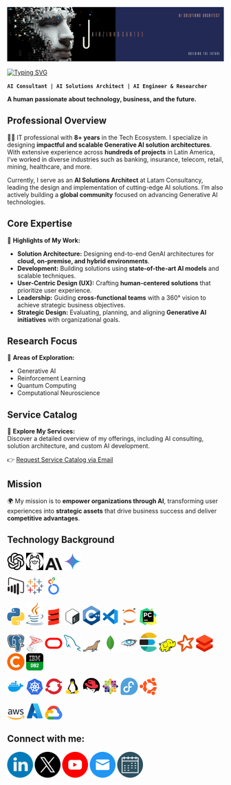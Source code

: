 <img src='assets/look-and-feel/banner/github-banner-v2.0.png' alt='my banner'>
<br>

<a href="https://git.io/typing-svg"><img src="https://readme-typing-svg.demolab.com?font=Concert+One&size=30&pause=1000&color=FDFDFD&random=false&width=435&lines=%F0%9F%91%8B+Hey!+I'm+Jairzinho+Santos" alt="Typing SVG" /></a>

**`AI Consultant | AI Solutions Architect | AI Engineer & Researcher`**

**A human passionate about technology, business, and the future.** <br>


<h2 align="left">Professional Overview</h2>

👨‍💻 IT professional with **8+ years** in the Tech Ecosystem. I specialize in designing **impactful and scalable Generative AI solution architectures**. With extensive experience across **hundreds of projects** in Latin America, I’ve worked in diverse industries such as banking, insurance, telecom, retail, mining, healthcare, and more.  

Currently, I serve as an **AI Solutions Architect** at Latam Consultancy, leading the design and implementation of cutting-edge AI solutions. I’m also actively building a **global community** focused on advancing Generative AI technologies.  


<h2 align="left">Core Expertise</h2>

🚀 **Highlights of My Work:**  
- **Solution Architecture:** Designing end-to-end GenAI architectures for **cloud, on-premise, and hybrid environments**.  
- **Development:** Building solutions using **state-of-the-art AI models** and scalable techniques.  
- **User-Centric Design (UX):** Crafting **human-centered solutions** that prioritize user experience.  
- **Leadership:** Guiding **cross-functional teams** with a 360° vision to achieve strategic business objectives.  
- **Strategic Design:** Evaluating, planning, and aligning **Generative AI initiatives** with organizational goals.  


<h2 align="left">Research Focus</h2>

🔬 **Areas of Exploration:**  
- Generative AI  
- Reinforcement Learning  
- Quantum Computing  
- Computational Neuroscience  


<h2 align="left">Service Catalog</h2>

📂 **Explore My Services:**  
Discover a detailed overview of my offerings, including AI consulting, solution architecture, and custom AI development.  

👉 [Request Service Catalog via Email](mailto:jairzinho.santos@hotmail.com?subject=Request%20for%20Service%20Catalog&body=Hi%20Jairzinho%2C%0A%0AI've%20seen%20your%20profile%20on%20GitHub%2C%20I'd%20like%20you%20to%20share%20your%20catalog%20of%20services%20with%20me.%0A%0AThank%20you%21)  


<h2 align="left">Mission</h2>

🌍 My mission is to **empower organizations through AI**, transforming user experiences into **strategic assets** that drive business success and deliver **competitive advantages**.  


<h2 align="left">Technology Background</h2>
<p align='left' alt='icon | ai-models'>
    <img src='assets/look-and-feel/icons/technologies/ai/chatgpt.png' alt='icon | chatgpt' width='40px'/></a>
    <img src='assets/look-and-feel/icons/technologies/ai/ollama.png' alt='icon | ollama' width='40px'/></a>
    <img src='assets/look-and-feel/icons/technologies/ai/anthropic.png' alt='icon | anthropic' width='40px'/></a>
    <img src='assets/look-and-feel/icons/technologies/ai/gemini.png' alt='icon | gemini' width='40px'/></a>
</p>

<p align='left' alt='icon | visualization-tools'>
    <img src='assets/look-and-feel/icons/technologies/visualization-tools/powerbi.png' alt='icon | powerbi' width='40px'/></a>
    <img src='assets/look-and-feel/icons/technologies/visualization-tools/tableau.webp' alt='icon | tableau' width='40px'/></a>
    <img src='assets/look-and-feel/icons/technologies/visualization-tools/looker.svg' alt='icon | looker' width='40px'/></a>
</p>

<p align='left' alt='icon | programming-languages'>
    <img src='assets/look-and-feel/icons/technologies/programming-languages/python.png' alt='icon | python' width='40px'/></a>
    <img src='assets/look-and-feel/icons/technologies/programming-languages/java.png' alt='icon | java' width='40px'/></a>
    <img src='assets/look-and-feel/icons/technologies/programming-languages/scala.png' alt='icon | scala' width='40px'/></a>
    <img src='assets/look-and-feel/icons/technologies/programming-languages/bash.png' alt='icon | bash' width='40px'/></a>
    <img src='assets/look-and-feel/icons/technologies/programming-languages/c++.png' alt='icon | c++' width='40px'/></a>
    <img src='assets/look-and-feel/icons/technologies/programming-languages/vscode.png' alt='icon | vscode' width='40px'/></a>
    <img src='assets/look-and-feel/icons/technologies/programming-languages/jupyter.png' alt='icon | jupyter' width='40px'/></a>
    <img src='assets/look-and-feel/icons/technologies/programming-languages/pycharm.png' alt='icon | pycharm' width='40px'/></a>
</p>

<p align='left' alt='icon | databases'>
    <img src='assets/look-and-feel/icons/technologies/databases/postgresql.png' alt='icon | postgresql' width='40px'/></a>
    <img src='assets/look-and-feel/icons/technologies/databases/sql-server.png' alt='icon | sql-server' width='40px'/></a>
    <img src='assets/look-and-feel/icons/technologies/databases/oracle.png' alt='icon | oracle' width='40px'/></a>
    <img src='assets/look-and-feel/icons/technologies/databases/mysql.png' alt='icon | mysql' width='40px'/></a>
    <img src='assets/look-and-feel/icons/technologies/databases/mariadb.png' alt='icon | mariadb' width='40px'/></a>
    <img src='assets/look-and-feel/icons/technologies/databases/mongodb.png' alt='icon | mongodb' width='40px'/></a>
    <img src='assets/look-and-feel/icons/technologies/databases/cassandra.png' alt='icon | cassandra' width='40px'/></a>
    <img src='assets/look-and-feel/icons/technologies/databases/elasticsearch.png' alt='icon | elasticsearch' width='40px'/></a>
    <img src='assets/look-and-feel/icons/technologies/databases/hadoop.png' alt='icon | hadoop' width='40px'/></a>
    <img src='assets/look-and-feel/icons/technologies/databases/spark.png' alt='icon | spark' width='40px'/></a>
    <img src='assets/look-and-feel/icons/technologies/databases/databricks.png' alt='icon | databricks' width='40px'/></a>
    <img src='assets/look-and-feel/icons/technologies/databases/cloudera.png' alt='icon | cloudera' width='40px'/></a>
    <img src='assets/look-and-feel/icons/technologies/databases/ibm-db2.png' alt='icon | ibm-db2' width='40px'/></a>
</p>

<p align='left' alt='icon | s.o.'>
    <img src='assets/look-and-feel/icons/technologies/s.o./docker.webp' alt='icon | docker' width='40px'/></a>
    <img src='assets/look-and-feel/icons/technologies/s.o./kubernetes.png' alt='icon | kubernetes' width='40px'/></a>
    <img src='assets/look-and-feel/icons/technologies/s.o./openshift.webp' alt='icon | openshift' width='40px'/></a>
    <img src='assets/look-and-feel/icons/technologies/s.o./linux.png' alt='icon | linux' width='40px'/></a>
    <img src='assets/look-and-feel/icons/technologies/s.o./redhat.png' alt='icon | red-hat' width='40px'/></a>
    <img src='assets/look-and-feel/icons/technologies/s.o./centos.png' alt='icon | centos' width='40px'/></a>
    <img src='assets/look-and-feel/icons/technologies/s.o./fedora.png' alt='icon | fedora' width='40px'/></a>
    <img src='assets/look-and-feel/icons/technologies/s.o./ubuntu.png' alt='icon | ubuntu' width='40px'/></a>
</p>

<p align='left' alt='icon | cloud'>
    <img src='assets/look-and-feel/icons/technologies/cloud/aws.png' alt='icon | aws' width='40px'/></a>
    <img src='assets/look-and-feel/icons/technologies/cloud/azure.png' alt='icon | azure' width='40px'/></a>
    <img src='assets/look-and-feel/icons/technologies/cloud/gcp.png' alt='icon | gcp' width='40px'/></a>
</p>

<h2 align="left">
  Connect with me:
</h2>
<p align='left'>
  <a href='https://www.linkedin.com/in/jairzinhosantos/'>
    <img src='assets/look-and-feel/icons/social-networks/color/linkedin.png' alt='icon | Linkedin' width='60px'/></a>
  <a href='https://www.x.com/_jairzinho_/'>
    <img src='assets/look-and-feel/icons/social-networks/color/x.png' alt='icon | X' width='60px'/></a>
  <a href='https://www.youtube.com/@jairzinho.santos'>
    <img src='assets/look-and-feel/icons/social-networks/color/youtube.png' alt='icon | Youtube' width='60px'/></a>
  <a href="mailto:jairzinho.santos@hotmail.com?subject=Let's%20Connect%20-%20GitHub%20Profile&body=Hi%20Jairzinho%2C%0A%0AI%20saw%20your%20profile%20on%20GitHub%20and%20I%20thought%20it%20was%20interesting.%20I%20would%20like%20to%20connect%20with%20you.%0A%0ABest%20regards%2C%0A%5BYour%20Name%5D">
    <img src='assets/look-and-feel/icons/social-networks/color/mail.png' alt='icon | Mail' width='60px'/></a>
  <a href='https://calendly.com/jairzinhosantos/'>
    <img src='assets/look-and-feel/icons/social-networks/color/calender.png' alt='icon | Calendly' width='60px'/></a>
</p>
